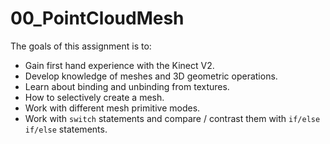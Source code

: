 # 00_PointCloudMesh

The goals of this assignment is to:
-   Gain first hand experience with the Kinect V2.
-   Develop knowledge of meshes and 3D geometric operations.
-   Learn about binding and unbinding from textures.
-   How to selectively create a mesh.
-   Work with different mesh primitive modes.
-   Work with `switch` statements and compare / contrast them with `if/else if/else` statements.
